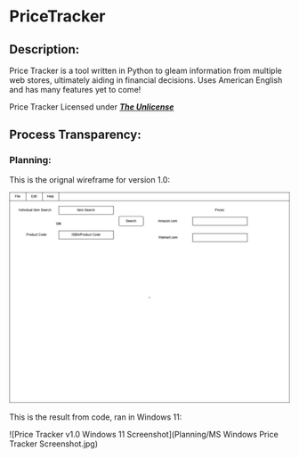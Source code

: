 <h1>PriceTracker</h1>

<h2>Description:</h2>
Price Tracker is a tool written in Python to gleam information from multiple web stores, ultimately aiding in financial decisions. Uses American English and has many features yet to come!

Price Tracker Licensed under <strong><em>[The Unlicense](https://unlicense.org)</em></strong>

<h2>Process Transparency:</h2>

<h3>Planning:</h3>

This is the orignal wireframe for version 1.0:

![Price Tracker v1.0 Wireframe](https://github.com/mmangus1/PriceTracker/blob/main/Planning/PriceTrackerMain_v1.jpg)

This is the result from code, ran in Windows 11:

![Price Tracker v1.0 Windows 11 Screenshot](Planning/MS Windows Price Tracker Screenshot.jpg)

